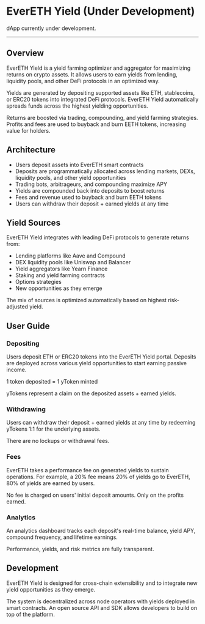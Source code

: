 # EverETH Yield (Under Development)

dApp currently under development.

<hr className="home__divider" />

## Overview

EverETH Yield is a yield farming optimizer and aggregator for maximizing returns on crypto assets. It allows users to earn yields from lending, liquidity pools, and other DeFi protocols in an optimized way. 

Yields are generated by depositing supported assets like ETH, stablecoins, or ERC20 tokens into integrated DeFi protocols. EverETH Yield automatically spreads funds across the highest yielding opportunities.

Returns are boosted via trading, compounding, and yield farming strategies. Profits and fees are used to buyback and burn EETH tokens, increasing value for holders.

## Architecture

- Users deposit assets into EverETH smart contracts
- Deposits are programmatically allocated across lending markets, DEXs, liquidity pools, and other yield opportunities
- Trading bots, arbitrageurs, and compounding maximize APY
- Yields are compounded back into deposits to boost returns  
- Fees and revenue used to buyback and burn EETH tokens 
- Users can withdraw their deposit + earned yields at any time

## Yield Sources

EverETH Yield integrates with leading DeFi protocols to generate returns from:

- Lending platforms like Aave and Compound
- DEX liquidity pools like Uniswap and Balancer 
- Yield aggregators like Yearn Finance 
- Staking and yield farming contracts
- Options strategies
- New opportunities as they emerge  

The mix of sources is optimized automatically based on highest risk-adjusted yield.

## User Guide

### Depositing

Users deposit ETH or ERC20 tokens into the EverETH Yield portal. Deposits are deployed across various yield opportunities to start earning passive income.

1 token deposited = 1 yToken minted

yTokens represent a claim on the deposited assets + earned yields.

### Withdrawing 

Users can withdraw their deposit + earned yields at any time by redeeming yTokens 1:1 for the underlying assets.

There are no lockups or withdrawal fees.

### Fees

EverETH takes a performance fee on generated yields to sustain operations. For example, a 20% fee means 20% of yields go to EverETH, 80% of yields are earned by users.

No fee is charged on users' initial deposit amounts. Only on the profits earned.

### Analytics

An analytics dashboard tracks each deposit's real-time balance, yield APY, compound frequency, and lifetime earnings. 

Performance, yields, and risk metrics are fully transparent.

## Development

EverETH Yield is designed for cross-chain extensibility and to integrate new yield opportunities as they emerge.

The system is decentralized across node operators with yields deployed in smart contracts. An open source API and SDK allows developers to build on top of the platform.
